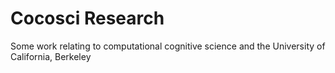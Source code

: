 # Cocosci Research
Some work relating to computational cognitive science and the University of California, Berkeley
